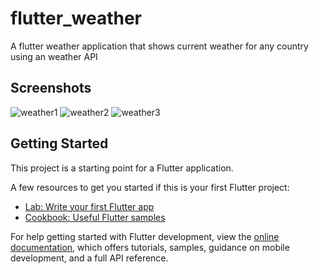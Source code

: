 # flutter_weather

A flutter weather application that shows current weather for any country using an weather API
## Screenshots

![weather1](https://github.com/user-attachments/assets/cea60f35-e793-405d-8f1b-5991f16e99fa)
![weather2](https://github.com/user-attachments/assets/125d7362-00a9-4470-9171-a4f224139819)
![weather3](https://github.com/user-attachments/assets/c9b7ec0f-b512-4ab0-ba6d-71feb39fb09a)


## Getting Started

This project is a starting point for a Flutter application.

A few resources to get you started if this is your first Flutter project:

- [Lab: Write your first Flutter app](https://docs.flutter.dev/get-started/codelab)
- [Cookbook: Useful Flutter samples](https://docs.flutter.dev/cookbook)

For help getting started with Flutter development, view the
[online documentation](https://docs.flutter.dev/), which offers tutorials,
samples, guidance on mobile development, and a full API reference.
